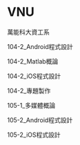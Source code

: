 # VNU
萬能科大資工系

104-2_Android程式設計

104-2_Matlab概論

104-2_iOS程式設計

104-2_專題製作

105-1_多媒體概論

105-2_Android程式設計

105-2_iOS程式設計
